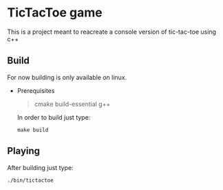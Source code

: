 # TicTacToe game

This is a project meant to reacreate a console version of tic-tac-toe using c++

## Build

For now building is only available on linux.
* Prerequisites
    > cmake
    > build-essential
    > g++

    In order to build just type:
    ```
    make build
    ```

## Playing
After building just type:
```
./bin/tictactoe
```
